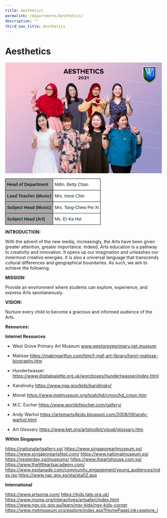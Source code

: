 ```yaml
---
title: Aesthetics
permalink: /departments/Aesthetics/
description: ""
third_nav_title: Aesthetics
---
```

# Aesthetics

![](/images/Aesthetics.jpg)
<style type="text/css">
.tg  {border-collapse:collapse;border-spacing:0;}
.tg td{border-color:black;border-style:solid;border-width:1px;font-family:Arial, sans-serif;font-size:14px;
  overflow:hidden;padding:10px 5px;word-break:normal;}
.tg th{border-color:black;border-style:solid;border-width:1px;font-family:Arial, sans-serif;font-size:14px;
  font-weight:normal;overflow:hidden;padding:10px 5px;word-break:normal;}
.tg .tg-s5dh{color:#0C2733;text-align:left;vertical-align:middle}
.tg .tg-c1fh{background-color:#AEAAAA;color:#0C2733;font-weight:bold;text-align:left;vertical-align:top}
</style>
<table class="tg">
<thead>
  <tr>
    <th class="tg-c1fh">Head of Department<br></th>
    <th class="tg-s5dh">Mdm. Betty Chan<br></th>
  </tr>
</thead>
<tbody>
  <tr>
    <td class="tg-c1fh">Lead Teacher (Music)<br></td>
    <td class="tg-s5dh">Mrs. Irene Chin<br></td>
  </tr>
  <tr>
    <td class="tg-c1fh">Subject Head (Music)<br></td>
    <td class="tg-s5dh">Mrs. Tang-Chew Pei Xi<br></td>
  </tr>
  <tr>
    <td class="tg-c1fh">Subject Head (Art)</td>
    <td class="tg-s5dh">Ms. Er Ka Hui</td>
  </tr>
</tbody>
</table>

**INTRODUCTION:**

With the advent of the new media, increasingly, the Arts have been given greater attention, greater importance. Indeed, Arts education is a pathway to creativity and innovation. It opens up our imagination and unleashes our innermost creative energies. It is also a universal language that transcends cultural differences and geographical boundaries. As such, we aim to achieve the following.

**MISSION:**

Provide an environment where students can explore, experience, and express Arts spontaneously.

**VISION:**

Nurture every child to become a gracious and informed audience of the Arts.


**Resources:**

**Internet Resources**

* West Grove Primary Art Museum
www.westgrpveprimary.net.museum

* Matisse 
https://makingartfun.com/htm/f-maf-art-library/henri-matisse-biography.htm

* Hundertwasser
https://www.digitalpalette.org.uk/worcboxes/hundertwasser/index.html

* Kandinsky
https://www.nga.gov/kids/kandinsky/

* Monet
https://www.metmuseum.org/toah/hd/cmon/hd_cmon.htm

* M.C. Escher
https://www.worldofescher.com/gallery/

* Andy Warhol
https://artsmarts4kids.blogspot.com/2008/09/andy-warhol.html

* Art Glossary
https://www.ket.org/artstoolkit/visual/glossary.htm

**Within Singapore**

https://nationalartgallery.sg/
https://www.singaporeartmuseum.sg/
https://www.singaporeartsfest.com/
https://www.nationalmuseum.sg/
https://yesterday.sg/museums/
https://www.theartshouse.com.sg/
https://www.thelittleartsacademy.com/
https://www.esplanade.com/community_engagement/young_audiences/index.jsp
https://www.nac.gov.sg/sta/sta02.asp

**International**

https://www.artsonia.com/
https://kids.tate.org.uk/
https://www.moma.org/interactives/artsafari/index.html
https://www.ngv.vic.gov.au/learn/ngv-kids/ngv-kids-corner
https://www.metmuseum.org/explore/index.asp?HomePageLink=explore_l